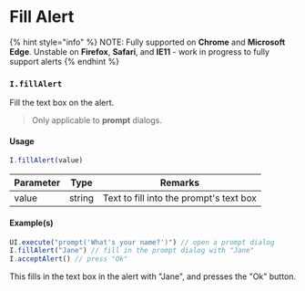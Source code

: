# Fill Alert

{% hint style="info" %}
NOTE: Fully supported on **Chrome** and **Microsoft Edge**. Unstable on **Firefox**, **Safari**, and **IE11** - work in progress to fully support alerts
{% endhint %}

### `I.fillAlert` <a href="#ifillalert" id="ifillalert"></a>

Fill the text box on the alert.

> Only applicable to **prompt** dialogs.

#### Usage <a href="#usage" id="usage"></a>

```javascript
I.fillAlert(value)
```

| Parameter | Type   | Remarks                                 |
| --------- | ------ | --------------------------------------- |
| value     | string | Text to fill into the prompt's text box |

#### Example(s) <a href="#examples" id="examples"></a>

```javascript
UI.execute("prompt('What's your name?')") // open a prompt dialog
I.fillAlert("Jane") // fill in the prompt dialog with "Jane"
I.acceptAlert() // press "Ok"
```

This fills in the text box in the alert with "Jane", and presses the "Ok" button.
